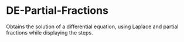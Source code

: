 # DE-Partial-Fractions
Obtains the solution of a differential equation, using Laplace and partial fractions while displaying the steps. 
